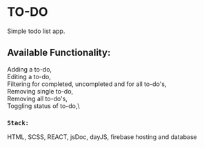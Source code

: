 # TO-DO 

Simple todo list app.

## Available Functionality:

Adding a to-do,\
Editing a to-do,\
Filtering for completed, uncompleted and for all to-do's,\
Removing single to-do,\
Removing all to-do's,\
Toggling status of to-do,\

### `Stack:`

HTML, SCSS, REACT, jsDoc, dayJS, firebase hosting and database

